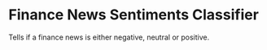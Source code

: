 # Finance News Sentiments Classifier

Tells if a finance news is either negative, neutral or positive.
